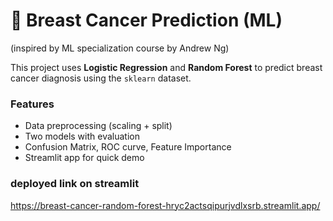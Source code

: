# 🔬 Breast Cancer Prediction (ML)
(inspired by ML specialization course by Andrew Ng)

This project uses **Logistic Regression** and **Random Forest** to predict breast cancer diagnosis using the `sklearn` dataset.

### Features
- Data preprocessing (scaling + split)
- Two models with evaluation
- Confusion Matrix, ROC curve, Feature Importance
- Streamlit app for quick demo

### deployed link on streamlit
https://breast-cancer-random-forest-hryc2actsqipurjvdlxsrb.streamlit.app/


